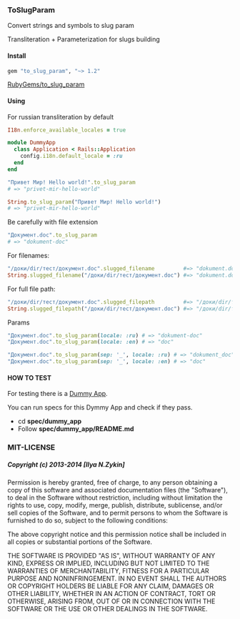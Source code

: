 ### ToSlugParam

Convert strings and symbols to slug param

Transliteration + Parameterization for slugs building

#### Install

```ruby
gem "to_slug_param", "~> 1.2"
```

<a href="http://rubygems.org/gems/to_slug_param">RubyGems/to_slug_param</a>

#### Using

For russian transliteration by default

```ruby
I18n.enforce_available_locales = true

module DummyApp
  class Application < Rails::Application
    config.i18n.default_locale = :ru
  end
end
```

```ruby
"Привет Мир! Hello world!".to_slug_param
# => "privet-mir-hello-world"

String.to_slug_param("Привет Мир! Hello world!")
# => "privet-mir-hello-world"
```

Be carefully with file extension

```ruby
"Документ.doc".to_slug_param
# => "dokument-doc"
```

For filenames:

```ruby
"/доки/dir/тест/документ.doc".slugged_filename         #=> "dokument.doc"
String.slugged_filename("/доки/dir/тест/документ.doc") #=> "dokument.doc"
```

For full file path:

```ruby
"/доки/dir/тест/документ.doc".slugged_filepath         #=> "/доки/dir/тест/dokument.doc"
String.slugged_filepath("/доки/dir/тест/документ.doc") #=> "/доки/dir/тест/dokument.doc"
```

Params

```ruby
"Документ.doc".to_slug_param(locale: :ru) # => "dokument-doc"
"Документ.doc".to_slug_param(locale: :en) # => "doc"
```

```ruby
"Документ.doc".to_slug_param(sep: '_', locale: :ru) # => "dokument_doc"
"Документ.doc".to_slug_param(sep: '_', locale: :en) # => "doc"
```

#### HOW TO TEST

For testing there is a [Dummy App](./rspec/dummy_app).

You can run specs for this Dymmy App and check if they pass.

- cd **spec/dummy_app**
- Follow **spec/dummy_app/README.md**

### MIT-LICENSE

##### Copyright (c) 2013-2014 [Ilya N.Zykin]

Permission is hereby granted, free of charge, to any person obtaining
a copy of this software and associated documentation files (the
"Software"), to deal in the Software without restriction, including
without limitation the rights to use, copy, modify, merge, publish,
distribute, sublicense, and/or sell copies of the Software, and to
permit persons to whom the Software is furnished to do so, subject to
the following conditions:

The above copyright notice and this permission notice shall be
included in all copies or substantial portions of the Software.

THE SOFTWARE IS PROVIDED "AS IS", WITHOUT WARRANTY OF ANY KIND,
EXPRESS OR IMPLIED, INCLUDING BUT NOT LIMITED TO THE WARRANTIES OF
MERCHANTABILITY, FITNESS FOR A PARTICULAR PURPOSE AND
NONINFRINGEMENT. IN NO EVENT SHALL THE AUTHORS OR COPYRIGHT HOLDERS BE
LIABLE FOR ANY CLAIM, DAMAGES OR OTHER LIABILITY, WHETHER IN AN ACTION
OF CONTRACT, TORT OR OTHERWISE, ARISING FROM, OUT OF OR IN CONNECTION
WITH THE SOFTWARE OR THE USE OR OTHER DEALINGS IN THE SOFTWARE.
